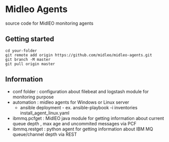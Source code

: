 # Midleo Agents

source code for MidlEO monitoring agents

## Getting started


```
cd your-folder
git remote add origin https://github.com/midleo/midleo-agents.git
git branch -M master
git pull origin master
```

## Information

- conf folder : configuration about filebeat and logstash module for monitoring purpose
- automation : midleo agents for Windows or Linux server
  - ansible deployment - ex. ansible-playbook -i inventories install_agent_linux.yaml
- ibmmq.pcfget : MidlEO java module for getting information about current queue depth , max age and uncommited messages via PCF
- ibmmq.restget : python agent for getting information about IBM MQ queue/channel depth via REST